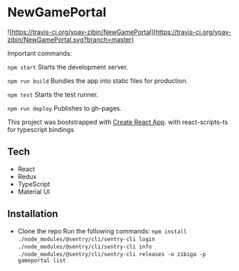# NewGamePortal

![https://travis-ci.org/yoav-zibin/NewGamePortal](https://travis-ci.org/yoav-zibin/NewGamePortal.svg?branch=master)

Important commands:

`npm start`
  Starts the development server.

`npm run build`
  Bundles the app into static files for production.

`npm test`
  Starts the test runner.

`npm run deploy`
  Publishes to gh-pages.


This project was bootstrapped with [Create React App](https://github.com/facebookincubator/create-react-app).
with react-scripts-ts for typescript bindings

## Tech

- React
- Redux
- TypeScript
- Material UI

## Installation

- Clone the repo
Run the following commands:
`npm install`
`./node_modules/@sentry/cli/sentry-cli login`
`./node_modules/@sentry/cli/sentry-cli info`
`./node_modules/@sentry/cli/sentry-cli releases -o zibiga -p gameportal list`
